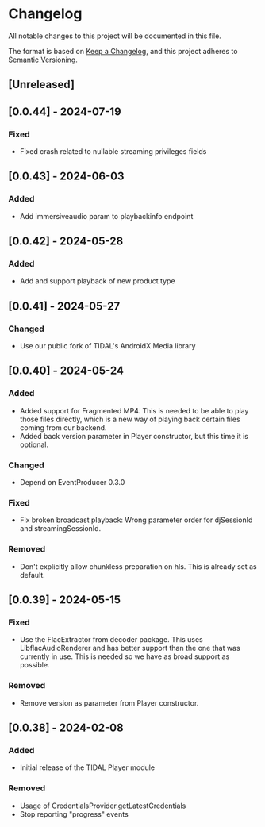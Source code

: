 # Changelog

All notable changes to this project will be documented in this file.

The format is based on [Keep a Changelog](https://keepachangelog.com/en/1.1.0/),
and this project adheres to [Semantic Versioning](https://semver.org/spec/v2.0.0.html).

## [Unreleased]

## [0.0.44] - 2024-07-19
### Fixed
- Fixed crash related to nullable streaming privileges fields

## [0.0.43] - 2024-06-03
### Added
- Add immersiveaudio param to playbackinfo endpoint

## [0.0.42] - 2024-05-28
### Added
- Add and support playback of new product type

## [0.0.41] - 2024-05-27
### Changed
- Use our public fork of TIDAL's AndroidX Media library 

## [0.0.40] - 2024-05-24
### Added
- Added support for Fragmented MP4. This is needed to be able to play those files directly, which is a new way of playing back certain files coming from our backend.
- Added back version parameter in Player constructor, but this time it is optional.

### Changed
- Depend on EventProducer 0.3.0

### Fixed
- Fix broken broadcast playback: Wrong parameter order for djSessionId and streamingSessionId.

### Removed
- Don't explicitly allow chunkless preparation on hls. This is already set as default.

## [0.0.39] - 2024-05-15
### Fixed
- Use the FlacExtractor from decoder package. This uses LibflacAudioRenderer and has better support than the one that was currently in use. This is needed so we have as broad support as possible.

### Removed
- Remove version as parameter from Player constructor.

## [0.0.38] - 2024-02-08
### Added
- Initial release of the TIDAL Player module
### Removed
- Usage of CredentialsProvider.getLatestCredentials
- Stop reporting "progress" events
